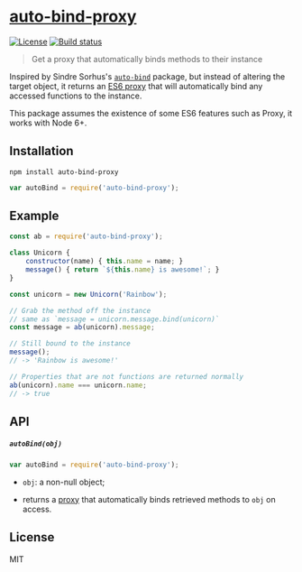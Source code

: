 # [auto-bind-proxy][npm]

[![License][license-image]][license]
[![Build status][travis-image]][travis]

> Get a proxy that automatically binds methods to their instance

Inspired by Sindre Sorhus's [`auto-bind`][auto-bind] package, but instead of altering the target object, it returns an [ES6 proxy][es6-proxy] that will automatically bind any accessed functions to the instance.

This package assumes the existence of some ES6 features such as Proxy, it works with Node 6+.

## Installation

```
npm install auto-bind-proxy
```

```js
var autoBind = require('auto-bind-proxy');
```

## Example

```js
const ab = require('auto-bind-proxy');

class Unicorn {
    constructor(name) { this.name = name; }
    message() { return `${this.name} is awesome!`; }
}

const unicorn = new Unicorn('Rainbow');

// Grab the method off the instance
// same as `message = unicorn.message.bind(unicorn)`
const message = ab(unicorn).message;

// Still bound to the instance
message();
// -> 'Rainbow is awesome!'

// Properties that are not functions are returned normally
ab(unicorn).name === unicorn.name;
// -> true
```

## API

##### `autoBind(obj)`

```js
var autoBind = require('auto-bind-proxy');
```

  * `obj`: a non-null object;

  * returns a [proxy][es6-proxy] that automatically binds retrieved methods to `obj` on access.



## License

  MIT

[license-image]:https://img.shields.io/badge/license-MIT-blue.svg
[license]: LICENSE
[travis-image]: https://travis-ci.org/JD342/auto-bind-proxy.svg?branch=master
[travis]: https://travis-ci.org/JD342/auto-bind-proxy
[npm]: https://www.npmjs.com/package/auto-bind-proxy
[auto-bind]: https://www.npmjs.com/package/auto-bind
[es6-proxy]: https://developer.mozilla.org/en/docs/Web/JavaScript/Reference/Global_Objects/Proxy
